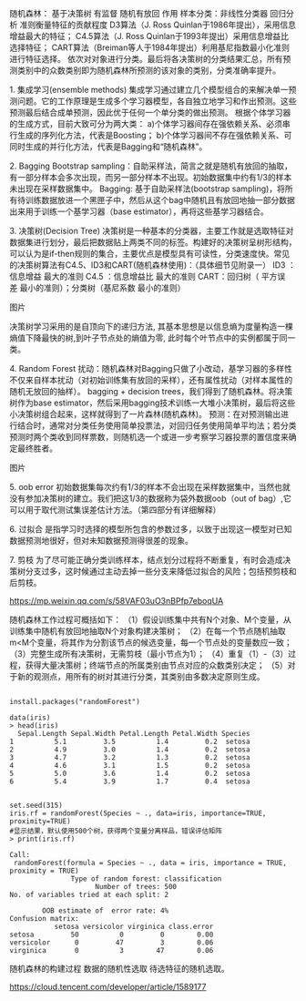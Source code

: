 随机森林：
基于决策树
有监督
随机有放回
作用
样本分类：非线性分类器
回归分析
准则衡量特征的贡献程度
D3算法（J. Ross Quinlan于1986年提出），采用信息增益最大的特征；
C4.5算法（J. Ross Quinlan于1993年提出）采用信息增益比选择特征；
CART算法（Breiman等人于1984年提出）利用基尼指数最小化准则进行特征选择。
依次对对象进行分类。最后将各决策树的分类结果汇总，所有预测类别中的众数类别即为随机森林所预测的该对象的类别，分类准确率提升。

1. 集成学习(ensemble methods)
集成学习通过建立几个模型组合的来解决单一预测问题。它的工作原理是生成多个学习器模型，各自独立地学习和作出预测。这些预测最后结合成单预测，因此优于任何一个单分类的做出预测。
根据个体学习器的生成方式，目前大致可分为两大类：
a)个体学习器间存在强依赖关系、必须串行生成的序列化方法，代表是Boosting；
b)个体学习器间不存在强依赖关系、可同时生成的并行化方法，代表是Bagging和“随机森林”。

2. Bagging
Bootstrap sampling：自助采样法，简言之就是随机有放回的抽取，有一部分样本会多次出现，而另一部分样本不出现。初始数据集中约有1/3的样本未出现在采样数据集中。
Bagging: 基于自助采样法(bootstrap sampling)，将所有待训练数据放进一个黑匣子中，然后从这个bag中随机且有放回地抽一部分数据出来用于训练一个基学习器（base estimator），再将这些基学习器结合。

3. 决策树(Decision Tree)
决策树是一种基本的分类器，主要工作就是选取特征对数据集进行划分，最后把数据贴上两类不同的标签。构建好的决策树呈树形结构，可以认为是if-then规则的集合，主要优点是模型具有可读性，分类速度快。常见的决策树算法有C4.5、ID3和CART(随机森林使用)：（具体细节见附录一）
ID3 ：信息增益 最大的准则
C4.5 ：信息增益比 最大的准则
CART：回归树（ 平方误差 最小的准则）；分类树（基尼系数 最小的准则）

图片

决策树学习采用的是自顶向下的递归方法, 其基本思想是以信息熵为度量构造一棵熵值下降最快的树,到叶子节点处的熵值为零, 此时每个叶节点中的实例都属于同一类。

4. Random Forest
扰动：随机森林对Bagging只做了小改动，基学习器的多样性不仅来自样本扰动（对初始训练集有放回的采样），还有属性扰动（对样本属性的随机无放回的抽样）。
bagging + decision trees，我们得到了随机森林。将决策树作为base estimator，然后采用bagging技术训练一大堆小决策树，最后将这些小决策树组合起来，这样就得到了一片森林(随机森林)。
预测：在对预测输出进行结合时，通常对分类任务使用简单投票法，对回归任务使用简单平均法；若分类预测时两个类收到同样票数，则随机选一个或进一步考察学习器投票的置信度来确定最终胜者。

图片

5. oob error
初始数据集每次约有1/3的样本不会出现在采样数据集中，当然也就没有参加决策树的建立。我们把这1/3的数据称为袋外数据oob（out of bag）,它可以用于取代测试集误差估计方法。（第四部分有详细解释）

6. 过拟合
是指学习时选择的模型所包含的参数过多，以致于出现这一模型对已知数据预测地很好，但对未知数据预测得很差的现象。

7. 剪枝
为了尽可能正确分类训练样本，结点划分过程将不断重复，有时会造成决策树分支过多，这时候通过主动去掉一些分支来降低过拟合的风险；包括预剪枝和后剪枝。

https://mp.weixin.qq.com/s/58VAF03uO3nBPfp7eboqUA

随机森林工作过程可概括如下：
（1）假设训练集中共有N个对象、M个变量，从训练集中随机有放回地抽取N个对象构建决策树；
（2）在每一个节点随机抽取m<M个变量，将其作为分割该节点的候选变量，每一个节点处的变量数应一致；
（3）完整生成所有决策树，无需剪枝（最小节点为1）；
（4）重复（1）-（3）过程，获得大量决策树；终端节点的所属类别由节点对应的众数类别决定；
（5）对于新的观测点，用所有的树对其进行分类，其类别由多数决定原则生成。
```

install.packages("randomForest")

data(iris)
> head(iris)
  Sepal.Length Sepal.Width Petal.Length Petal.Width Species
1          5.1         3.5          1.4         0.2  setosa
2          4.9         3.0          1.4         0.2  setosa
3          4.7         3.2          1.3         0.2  setosa
4          4.6         3.1          1.5         0.2  setosa
5          5.0         3.6          1.4         0.2  setosa
6          5.4         3.9          1.7         0.4  setosa


set.seed(315)
iris.rf = randomForest(Species ~ ., data=iris, importance=TRUE, proximity=TRUE)
#显示结果，默认使用500个树，获得两个变量分离样品，错误评估矩阵
> print(iris.rf)

Call:
 randomForest(formula = Species ~ ., data = iris, importance = TRUE,      proximity = TRUE)
               Type of random forest: classification
                     Number of trees: 500
No. of variables tried at each split: 2

        OOB estimate of  error rate: 4%
Confusion matrix:
           setosa versicolor virginica class.error
setosa         50          0         0        0.00
versicolor      0         47         3        0.06
virginica       0          3        47        0.06

```
随机森林的构建过程
数据的随机性选取
待选特征的随机选取。

https://cloud.tencent.com/developer/article/1589177
